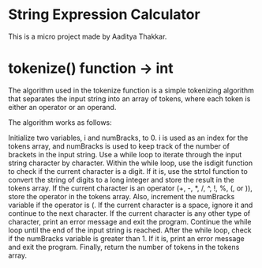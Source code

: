 # String Expression Calculator
This is a micro project made by Aaditya Thakkar.

# tokenize() function -> int

The algorithm used in the tokenize function is a simple tokenizing algorithm that separates the input string into an array of tokens, where each token is either an operator or an operand.

The algorithm works as follows:

Initialize two variables, i and numBracks, to 0. i is used as an index for the tokens array, and numBracks is used to keep track of the number of brackets in the input string.
Use a while loop to iterate through the input string character by character.
Within the while loop, use the isdigit function to check if the current character is a digit. If it is, use the strtol function to convert the string of digits to a long integer and store the result in the tokens array.
If the current character is an operator (+, -, *, /, ^, !, %, (, or )), store the operator in the tokens array. Also, increment the numBracks variable if the operator is (.
If the current character is a space, ignore it and continue to the next character.
If the current character is any other type of character, print an error message and exit the program.
Continue the while loop until the end of the input string is reached.
After the while loop, check if the numBracks variable is greater than 1. If it is, print an error message and exit the program.
Finally, return the number of tokens in the tokens array.

